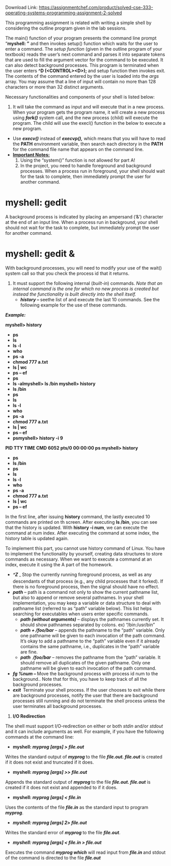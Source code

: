Download Link: https://assignmentchef.com/product/solved-cse-333-operating-systems-programming-assignment-2-solved
<br>



This programming assignment is related with writing a simple shell by considering the outline program given in the lab sessions.

The main()  function of your program presents the command line prompt  “<strong>myshell: ”</strong> and then invokes setup() function which waits for the user to enter a command. The <em>setup function</em> (given in the outline program of your textbook) reads the user’s next command and parses it into separate tokens that are used to fill the argument vector for the command to be executed. It can also detect background processes. This program is terminated when the user enters <strong>^D  (&lt;CONTROL&gt;&lt;D&gt;); </strong>and setup function then invokes exit. The contents of the command entered by the user is loaded into the <em>args</em> array. You may assume that a line of input will contain no more than 128 characters or more than 32 distinct arguments.

Necessary functionalities and components of your shell is listed below:

<ol>

 <li>It will take the command as input and will execute that in a new process. When your program gets the program name, it will create a new process using <strong><em>fork()</em></strong> system call, and the new process (child) will execute the program. The child will use the execl() function in the below to execute a new program.</li>

</ol>

<ul>

 <li>Use <strong><em>execv()</em></strong> instead of <strong><em>execvp(),</em></strong> which means that you will have to read the <strong>PATH</strong> environment variable, then search each directory in the <strong>PATH</strong> for the command file name that appears on the command line.</li>

 <li><strong><u>Important Notes:</u></strong>

  <ol>

   <li>Using the “system()” function is not allowed for part A!</li>

   <li>In the project, you need to handle foreground and background processes. When a process run in foreground, your shell should wait for the task to complete, then immediately prompt the user for another command.</li>

  </ol></li>

</ul>

<h1>myshell: gedit</h1>

A background process is indicated by placing an ampersand (’&amp;’) character at the end of an input line. When a process run in background, your shell should not wait for the task to complete, but immediately prompt the user for another command.

<h1> myshell: gedit &amp;</h1>

With background processes, you will need to modify your use of the wait() system call so that you check the process id that it returns.

<ol>

 <li>It must support the following internal (<em>built-in</em>) commands. <em>Note that an internal command is the one for which no new process is created but instead the functionality is built directly into the shell itself. </em>

  <ul>

   <li><strong><em>history – </em></strong>seethe list of and execute the last 10 commands. See the following example for the use of these commands.</li>

  </ul></li>

</ol>

<strong><em>Example:</em></strong>

<strong>myshell&gt; history</strong>

<ul>

 <li><strong>ps</strong></li>

 <li><strong>ls</strong></li>

 <li><strong>ls -l</strong></li>

 <li><strong>who</strong></li>

 <li><strong>ps -a</strong></li>

 <li><strong>chmod 777 a.txt</strong></li>

 <li><strong>ls | wc</strong></li>

 <li><strong>ps – ef</strong></li>

 <li><strong>ps</strong></li>

 <li><strong>ls -almyshell&gt; ls /bin myshell&gt; history</strong></li>

 <li><strong>ls /bin</strong></li>

 <li><strong>ps</strong></li>

 <li><strong>ls</strong></li>

 <li><strong>ls -l</strong></li>

 <li><strong>who</strong></li>

 <li><strong>ps -a</strong></li>

 <li><strong>chmod 777 a.txt</strong></li>

 <li><strong>ls | wc</strong></li>

 <li><strong>ps – ef</strong></li>

 <li><strong>psmyshell&gt; history -i 9</strong></li>

</ul>

<strong>PID TTY          TIME CMD         6052 pts/0    00:00:00 ps myshell&gt; history</strong>

<ul>

 <li><strong>ps</strong></li>

 <li><strong>ls /bin</strong></li>

 <li><strong>ps</strong></li>

 <li><strong>ls</strong></li>

 <li><strong>ls -l</strong></li>

 <li><strong>who</strong></li>

 <li><strong>ps -a</strong></li>

 <li><strong>chmod 777 a.txt</strong></li>

 <li><strong>ls | wc</strong></li>

 <li><strong>ps – ef</strong></li>

</ul>

In the first line, after issuing <strong>history </strong>command, the lastly executed 10 commands are printed on th screen. After executing <strong>ls /bin</strong>, you can see that the history is updated. With <strong>history -i num</strong>, we can execute the command at num index. After executing the command at some index, the history table is updated again.

To implement this part, you cannot use history command of Linux. You have to implement the functionality by yourself, creating data structures to store commands as necessary. When we want to execute a command at an index, execute it using the A part of the homework.

<ul>

 <li><strong><em>^Z </em></strong><em><sub>– </sub></em>Stop the currently running foreground process, as well as any descendants of that process (e.g., any child processes that it forked). If there is no foreground process, then the signal should have no effect.</li>

 <li><strong><em>path</em></strong> – path is a command not only to show the current pathname list, but also to append or remove several pathnames. In your shell implementation, you may keep a variable or data structure to deal with pathname list (referred to as “path” variable below). This list helps searching for executables when users enter specific commands.

  <ul>

   <li><strong><em>path (without arguments)</em></strong> – displays the pathnames currently set. It should show pathnames separated by colons. ex) “/bin:/usr/bin”</li>

   <li><strong><em>path + /foo/bar</em></strong> –  appends the pathname to the “path” variable. Only one pathname will be given to each invocation of the path command. It’s okay to add a pathname to the “path” variable even if it already contains the same pathname, i.e., duplicates in the “path” variable are fine.</li>

   <li><strong><em>path</em></strong> <strong><em>­ /foo/bar</em></strong> – removes the pathname from the “path” variable. It should remove all duplicates of the given pathname. Only one pathname will be given to each invocation of the path command.</li>

  </ul></li>

 <li><strong><em>fg %num </em>– </strong>Move the background process with process id num to the background.. Note that for this, you have to keep track of all the background processes.</li>

 <li><strong><em>exit ­</em> </strong>Terminate your shell process. If the user chooses to exit while there are background processes, notify the user that there are background processes still running and do not terminate the shell process unless the user terminates all background processes.</li>

</ul>

<ol>

 <li><strong>I/O Redirection</strong></li>

</ol>

The shell must support I/O-redirection on either or both <em>stdin </em>and/or <em>stdout</em> and it can include arguments as well. For example, if you have the following commands at the command line:

<ul>

 <li><strong>myshell: <em>myprog [args] &gt; file.out </em></strong></li>

</ul>

Writes the standard output of <strong><em>myprog </em></strong>to the file <strong><em>file.out. file.out</em></strong> is created if it does not exist and truncated if it does.

<ul>

 <li><strong>myshell: <em>myprog [args] &gt;&gt; file.out </em></strong></li>

</ul>

Appends the standard output of <strong><em>myprog </em></strong>to the file <strong><em>file.out. file.out</em></strong> is created if it does not exist and appended to if it does.

<ul>

 <li><strong>myshell: <em>myprog [args] &lt; file.in</em></strong></li>

</ul>

Uses the contents of the file  <strong><em>file.in</em></strong>  as the standard input to program <strong><em>myprog</em></strong>.

<ul>

 <li><strong><em>myshell: myprog [args] 2&gt; file.out</em></strong></li>

</ul>

Writes the standard error of <strong><em>myprog </em></strong>to the file <strong><em>file.out</em></strong>.

<ul>

 <li><strong><em>myshell:</em> <em>myprog [args] &lt; file.in &gt; file.out</em></strong></li>

</ul>

Executes the command  <strong><em>myprog which</em></strong> will read input from <strong><em>file.in </em></strong> and stdout of the command is directed to the file  <strong><em>file.out</em></strong>


